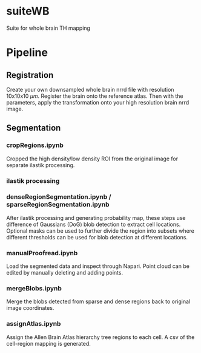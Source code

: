 # suiteWB
 Suite for whole brain TH mapping

# Pipeline
## Registration
Create your own downsampled whole brain nrrd file with resolution 10x10x10 $\mu m$. Register the brain onto the reference atlas. Then with the parameters, apply the transformation onto your high resolution brain nrrd image. 

## Segmentation
### cropRegions.ipynb

Cropped the high density/low density ROI from the original image for separate ilastik processing. 

### ilastik processing 

### denseRegionSegmentation.ipynb / sparseRegionSegmentation.ipynb

After ilastik processing and generating probability map, these steps use difference of Gaussians (DoG) blob detection to extract cell locations. Optional masks can be used to further divide the region into subsets where different thresholds can be used for blob detection at different locations.

### manualProofread.ipynb

Load the segmented data and inspect through Napari. Point cloud can be edited by manually deleting and adding points.

### mergeBlobs.ipynb

Merge the blobs detected from sparse and dense regions back to original image coordinates.

### assignAtlas.ipynb

Assign the Allen Brain Atlas hierarchy tree regions to each cell. A csv of the cell-region mapping is generated.
